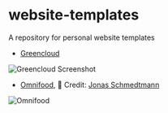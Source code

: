 # website-templates

A repository for personal website templates

-   [Greencloud](https://coxde.github.io/website-templates/greencloud/index.html)

![Greencloud Screenshot](https://github.com/coxde/website-templates/assets/63153334/7da06d28-a515-426d-85ec-c09937208310)

-   [Omnifood](https://coxde.github.io/website-templates/omnifood/index.html), 💖 Credit: [Jonas Schmedtmann](https://www.udemy.com/user/jonasschmedtmann/)

![Omnifood](https://github.com/coxde/website-templates/assets/63153334/07ab7e3c-4274-4661-b7ed-c8733667891c)
